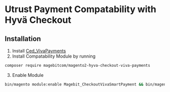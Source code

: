 # Utrust Payment Compatability with Hyvä Checkout

## Installation

1. Install [Ced_VivaPayments](https://developer.viva.com/plugins/magento/)
2. Install Compatability Module by running
```bash
composer require magebitcom/magento2-hyva-checkout-viva-payments
```
3. Enable Module
```bash
bin/magento module:enable Magebit_CheckoutVivaSmartPayment && bin/magento setup:upgrade
```

